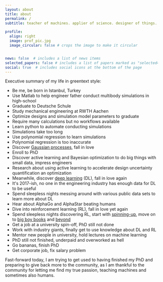 ```yaml
---
layout: about
title: about
permalink: /
subtitle: teacher of machines. applier of science. designer of things.

profile:
  align: right
  image: prof_pic.jpg
  image_circular: false # crops the image to make it circular


news: false  # includes a list of news items
selected_papers: false # includes a list of papers marked as "selected={true}"
social: true  # includes social icons at the bottom of the page
---
```


Executive summary of my life in greentext style:

- Be me, be born in Istanbul, Turkey
- Use Matlab to help engineer father conduct multibody simulations in high-school
- Graduate to Deutsche Schule
- Study mechanical engineering at RWTH Aachen
- Optimize designs and simulation model parameters to graduate
- Require many calculations but no workflows available
- Learn python to automate conducting simulations
- Simulations take too long
- Use polynomial regression to learn simulations
- Polynomial regression is too inaccurate
- Discover <a href="http://gaussianprocess.org/gpml/chapters/RW.pdf">Gaussian processes</a>, fall in love
- Enroll to PhD
- Discover active learning and Bayesian optimization to do big things with small data, impress engineers
- Research about using active learning to accelerate design uncertainty quantification an optimization
- Meanwhile, discover <a href="https://www.deeplearningbook.org/">deep learning</a> (DL), fall in love again
- It's 2017-ish, no one in the engineering industry has enough data for DL to be useful
- Spend sleepless nights messing around with various public data sets to learn more about DL
- Hear about AlphaGo and AlphaStar beating humans
- Dive into reinforcement learning (RL), fall in love yet again
- Spend sleepless nights discovering RL, start with <a href="https://spinningup.openai.com/en/latest/">spinning-up</a>, move on to <a href="http://incompleteideas.net/book/the-book.html">big boy books</a> and <a href="https://www.amazon.de/-/en/Marco-Wiering/dp/364227644X">beyond</a>
- Get a job at a university spin-off, PhD still not done
- Work with industry giants, finally get to use knowledge about DL and RL
- Mentor new people in university, hold lectures on machine learning
- PhD still not finished, underpaid and overworked as hell
- Go bananas, finish PhD
- Get corporate job, fix salary problem

Fast-forward today, I am trying to get used to having finished my PhD and preparing to give back more to the community, as I am thankful to the community for letting me find my true passion, teaching machines and sometimes also humans.


